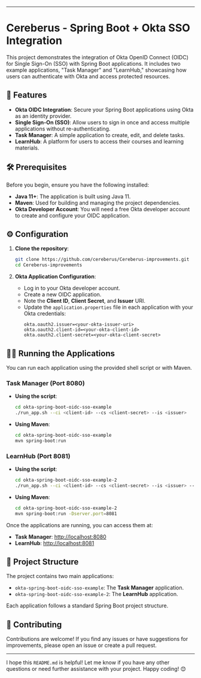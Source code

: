 
-----

# Cereberus - Spring Boot + Okta SSO Integration

This project demonstrates the integration of Okta OpenID Connect (OIDC) for Single Sign-On (SSO) with Spring Boot applications. It includes two example applications, "Task Manager" and "LearnHub," showcasing how users can authenticate with Okta and access protected resources.

## 🚀 Features

  * **Okta OIDC Integration**: Secure your Spring Boot applications using Okta as an identity provider.
  * **Single Sign-On (SSO)**: Allow users to sign in once and access multiple applications without re-authenticating.
  * **Task Manager**: A simple application to create, edit, and delete tasks.
  * **LearnHub**: A platform for users to access their courses and learning materials.

## 🛠️ Prerequisites

Before you begin, ensure you have the following installed:

  * **Java 11+**: The application is built using Java 11.
  * **Maven**: Used for building and managing the project dependencies.
  * **Okta Developer Account**: You will need a free Okta developer account to create and configure your OIDC application.

## ⚙️ Configuration

1.  **Clone the repository**:

    ```bash
    git clone https://github.com/cereberus/Cereberus-improvements.git
    cd Cereberus-improvements
    ```

2.  **Okta Application Configuration**:

      * Log in to your Okta developer account.
      * Create a new OIDC application.
      * Note the **Client ID**, **Client Secret**, and **Issuer** URI.
      * Update the `application.properties` file in each application with your Okta credentials:
        ```properties
        okta.oauth2.issuer=<your-okta-issuer-uri>
        okta.oauth2.client-id=<your-okta-client-id>
        okta.oauth2.client-secret=<your-okta-client-secret>
        ```

## 🏃‍♀️ Running the Applications

You can run each application using the provided shell script or with Maven.

### Task Manager (Port 8080)

  * **Using the script**:
    ```bash
    cd okta-spring-boot-oidc-sso-example
    ./run_app.sh --ci <client-id> --cs <client-secret> --is <issuer>
    ```
  * **Using Maven**:
    ```bash
    cd okta-spring-boot-oidc-sso-example
    mvn spring-boot:run
    ```

### LearnHub (Port 8081)

  * **Using the script**:
    ```bash
    cd okta-spring-boot-oidc-sso-example-2
    ./run_app.sh --ci <client-id> --cs <client-secret> --is <issuer> --po 8081
    ```
  * **Using Maven**:
    ```bash
    cd okta-spring-boot-oidc-sso-example-2
    mvn spring-boot:run -Dserver.port=8081
    ```

Once the applications are running, you can access them at:

  * **Task Manager**: [http://localhost:8080](https://www.google.com/search?q=http://localhost:8080)
  * **LearnHub**: [http://localhost:8081](https://www.google.com/search?q=http://localhost:8081)


## 📂 Project Structure

The project contains two main applications:

  * `okta-spring-boot-oidc-sso-example`: The **Task Manager** application.
  * `okta-spring-boot-oidc-sso-example-2`: The **LearnHub** application.

Each application follows a standard Spring Boot project structure.

## 🤝 Contributing

Contributions are welcome\! If you find any issues or have suggestions for improvements, please open an issue or create a pull request.

-----

I hope this `README.md` is helpful\! Let me know if you have any other questions or need further assistance with your project. Happy coding\! 😊
